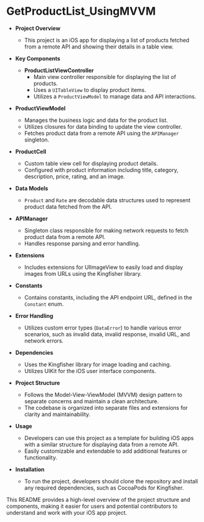 # GetProductList_UsingMVVM

- **Project Overview**
  - This project is an iOS app for displaying a list of products fetched from a remote API and showing their details in a table view.

- **Key Components**
  - **ProductListViewController**
    - Main view controller responsible for displaying the list of products.
    - Uses a `UITableView` to display product items.
    - Utilizes a `ProductViewModel` to manage data and API interactions.

- **ProductViewModel**
  - Manages the business logic and data for the product list.
  - Utilizes closures for data binding to update the view controller.
  - Fetches product data from a remote API using the `APIManager` singleton.

- **ProductCell**
  - Custom table view cell for displaying product details.
  - Configured with product information including title, category, description, price, rating, and an image.

- **Data Models**
  - `Product` and `Rate` are decodable data structures used to represent product data fetched from the API.

- **APIManager**
  - Singleton class responsible for making network requests to fetch product data from a remote API.
  - Handles response parsing and error handling.

- **Extensions**
  - Includes extensions for UIImageView to easily load and display images from URLs using the Kingfisher library.

- **Constants**
  - Contains constants, including the API endpoint URL, defined in the `Constant` enum.

- **Error Handling**
  - Utilizes custom error types (`DataError`) to handle various error scenarios, such as invalid data, invalid response, invalid URL, and network errors.

- **Dependencies**
  - Uses the Kingfisher library for image loading and caching.
  - Utilizes UIKit for the iOS user interface components.

- **Project Structure**
  - Follows the Model-View-ViewModel (MVVM) design pattern to separate concerns and maintain a clean architecture.
  - The codebase is organized into separate files and extensions for clarity and maintainability.

- **Usage**
  - Developers can use this project as a template for building iOS apps with a similar structure for displaying data from a remote API.
  - Easily customizable and extendable to add additional features or functionality.

- **Installation**
  - To run the project, developers should clone the repository and install any required dependencies, such as CocoaPods for Kingfisher.

This README provides a high-level overview of the project structure and components, making it easier for users and potential contributors to understand and work with your iOS app project.
